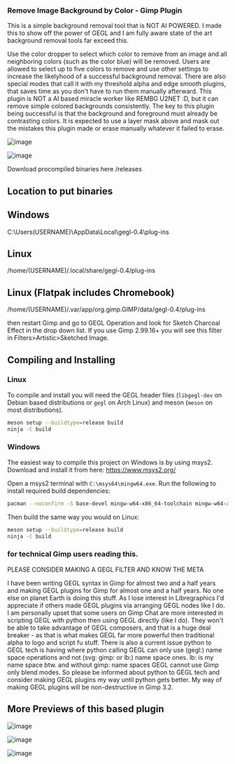 ### Remove Image Background by Color - Gimp Plugin
This is a simple background removal tool that is NOT AI POWERED. I made this to show off the power of GEGL and I am fully aware state of the art background removal tools far exceed this.

Use the color dropper to select which color to remove from an image and all neighboring colors (such as the color blue) will be removed. Users are allowed to select up to five colors to remove and use other settings to increase the likelyhood of a successful background removal. There are also special modes that call it with my threshold alpha and edge smooth plugins, that saves time as you don't have to run them manually afterward. This plugin is NOT a AI based miracle worker like REMBG U2NET :D,  but it can remove simple colored backgrounds consistently. The key to this plugin being successful is that the background and foreground must already be contrasting colors. It is expected to use a layer mask above and mask out the mistakes this plugin made or erase manually whatever it failed to erase. 

![image](https://github.com/LinuxBeaver/Background_Remover_By_Color_Gimp_Plugin/assets/78667207/7abdd25b-220e-4efd-a217-ad947ac029b0)

![image](https://github.com/LinuxBeaver/Background_Remover_By_Color_Gimp_Plugin/assets/78667207/d7fd33eb-b6c8-46fe-b2cf-0884a027f007)


Download procompiled binaries here
/releases

## Location to put binaries

## Windows
 C:\Users\(USERNAME)\AppData\Local\gegl-0.4\plug-ins
 
## Linux 
 /home/(USERNAME)/.local/share/gegl-0.4/plug-ins
 
## Linux (Flatpak includes Chromebook)
 /home/(USERNAME)/.var/app/org.gimp.GIMP/data/gegl-0.4/plug-ins

then restart Gimp and go to GEGL Operation and look for Sketch Charcoal Effect in the drop down list. If you use Gimp 2.99.16+ you will see this filter in Filters>Artistic>Sketched Image.


## Compiling and Installing

### Linux

To compile and install you will need the GEGL header files (`libgegl-dev` on
Debian based distributions or `gegl` on Arch Linux) and meson (`meson` on
most distributions).

```bash
meson setup --buildtype=release build
ninja -C build

```
 

### Windows

The easiest way to compile this project on Windows is by using msys2.  Download
and install it from here: https://www.msys2.org/

Open a msys2 terminal with `C:\msys64\mingw64.exe`.  Run the following to
install required build dependencies:

```bash
pacman --noconfirm -S base-devel mingw-w64-x86_64-toolchain mingw-w64-x86_64-meson mingw-w64-x86_64-gegl
```

Then build the same way you would on Linux:

```bash
meson setup --buildtype=release build
ninja -C build
```

### for technical Gimp users reading this.
 
PLEASE CONSIDER MAKING A GEGL FILTER AND KNOW THE META

I have been writing GEGL syntax in Gimp for almost two and a half years and making GEGL plugins for  Gimp for almost one and a half years. No one else on planet Earth is doing this stuff. As I lose interest in Libregraphics I'd appreciate if others made GEGL plugins via arranging GEGL nodes like I do. I am personally upset that some users on Gimp Chat are more interested in scripting GEGL with python then using GEGL directly (like I do). They won't be able to take advantage of GEGL composers, and that is a huge deal breaker - as that is what makes GEGL far more powerful then traditional alpha to logo and script fu stuff. There is also a current issue python to GEGL tech is having where python calling GEGL can only use (gegl:) name space operations and not (svg: gimp: or lb:) name space ones. lb: is my name space btw.  and without gimp: name spaces GEGL cannot use Gimp only blend modes. So please be informed about python to GEGL tech and consider making GEGL plugins my way until python gets better. My way of making GEGL plugins will be non-destructive in Gimp 3.2.

## More Previews of this based plugin

![image](https://github.com/LinuxBeaver/Background_Remover_By_Color_Gimp_Plugin/assets/78667207/a547300b-26a0-4c9e-8fda-b3283e4589a9)

![image](https://github.com/LinuxBeaver/Background_Remover_By_Color_Gimp_Plugin/assets/78667207/c580b5e3-f453-4970-9b1b-dc01ca24d62b)

![image](https://github.com/LinuxBeaver/Background_Remover_By_Color_Gimp_Plugin/assets/78667207/915bf568-f0b5-4632-8b0a-b828ad982d93)

